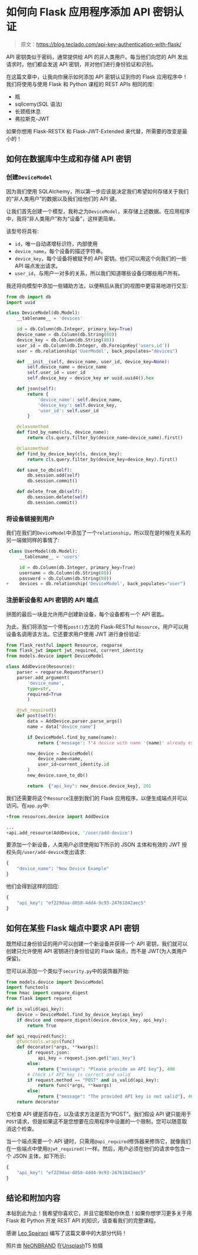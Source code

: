 # 如何向 Flask 应用程序添加 API 密钥认证

> 原文：<https://blog.teclado.com/api-key-authentication-with-flask/>

API 密钥类似于密码，通常提供给 API 的非人类用户。每当他们向您的 API 发出请求时，他们都会发送 API 密钥，并对他们进行身份验证和识别。

在这篇文章中，让我向你展示如何添加 API 密钥认证到你的 Flask 应用程序中！我们将使用与使用 Flask 和 Python 课程的 REST APIs 相同的库:

*   瓶
*   sqllcemy(SQL 语法)
*   长颈瓶休息
*   弗拉斯克-JWT

如果你想用 Flask-RESTX 和 Flask-JWT-Extended 来代替，所需要的改变是最小的！

## 如何在数据库中生成和存储 API 密钥

### 创建`DeviceModel`

因为我们使用 SQLAlchemy，所以第一步应该是决定我们希望如何存储关于我们的“非人类用户”的数据以及我们给他们的 API 键。

让我们首先创建一个模型，我称之为`DeviceModel`，来存储上述数据。在应用程序中，我将“非人类用户”称为“设备”，这样更简单。

该型号将具有:

*   `id`，唯一自动递增标识符，内部使用
*   `device_name`，每个设备的描述字符串。
*   `device_key`，每个设备将被赋予的 API 密钥。他们可以用这个向我们的一些 API 端点发出请求。
*   `user_id`，与用户一对多的关系，所以我们知道哪些设备归哪些用户所有。

我还将向模型中添加一些辅助方法，以便稍后从我们的视图中更容易地进行交互:

```py
from db import db
import uuid

class DeviceModel(db.Model):
    __tablename__ = 'devices'

    id = db.Column(db.Integer, primary_key=True)
    device_name = db.Column(db.String(80))
    device_key = db.Column(db.String(80))
    user_id = db.Column(db.Integer, db.ForeignKey('users.id'))
    user = db.relationship('UserModel', back_populates="devices")

    def __init__(self, device_name, user_id, device_key=None):
        self.device_name = device_name
        self.user_id = user_id
        self.device_key = device_key or uuid.uuid4().hex

    def json(self):
        return {
            'device_name': self.device_name, 
            'device_key': self.device_key, 
            'user_id': self.user_id
        }

    @classmethod
    def find_by_name(cls, device_name):
        return cls.query.filter_by(device_name=device_name).first()

    @classmethod
    def find_by_device_key(cls, device_key):
        return cls.query.filter_by(device_key=device_key).first()

    def save_to_db(self):
        db.session.add(self)
        db.session.commit()

    def delete_from_db(self):
        db.session.delete(self)
        db.session.commit() 
```

### 将设备链接到用户

我们在我们的`DeviceModel`中添加了一个`relationship`，所以现在是时候在关系的另一端做同样的事情了:

```py
 class UserModel(db.Model):
     __tablename__ = 'users'

     id = db.Column(db.Integer, primary_key=True)
     username = db.Column(db.String(80))
     password = db.Column(db.String(80))
+    devices = db.relationship('DeviceModel', back_populates="user") 
```

### 注册新设备和 API 密钥的 API 端点

拼图的最后一块是允许用户创建新设备，每个设备都有一个 API 密匙。

为此，我们将添加一个带有`post()`方法的 Flask-RESTful `Resource`，用户可以用设备名调用该方法。它还要求用户使用 JWT 进行身份验证:

```py
from flask_restful import Resource, reqparse
from flask_jwt import jwt_required, current_identity
from models.device import DeviceModel

class AddDevice(Resource):
    parser = reqparse.RequestParser()
    parser.add_argument(
        'device_name',
        type=str,
        required=True
        )

    @jwt_required()
    def post(self):
        data = AddDevice.parser.parse_args()
        name = data["device_name"]

        if DeviceModel.find_by_name(name):
            return {'message': f"A device with name '{name}' already exists."}, 400

        new_device = DeviceModel(
            device_name=name,
            user_id=current_identity.id
        )
        new_device.save_to_db()

        return  {"api_key": new_device.device_key}, 201 
```

我们还需要将这个`Resource`注册到我们的 Flask 应用程序，以便生成端点并可以访问。在`app.py`中:

```py
+from resources.device import AddDevice

...
+api.add_resource(AddDevice, '/user/add-device') 
```

要添加一个新设备，人类用户必须使用如下所示的 JSON 主体和有效的 JWT 授权头向`/user/add-device`发出请求:

```py
{
    "device_name": "New Device Example"
} 
```

他们会得到这样的回应:

```py
{
    "api_key": "ef229daa-d058-4dd4-9c93-24761842aec5"
} 
```

## 如何在某些 Flask 端点中要求 API 密钥

既然经过身份验证的用户可以创建一个新设备并获得一个 API 密钥，我们就可以创建只允许使用 API 密钥进行身份验证的 Flask 端点，而不是 JWT(为人类用户保留)。

您可以从添加一个类似于`security.py`中的装饰器开始:

```py
from models.device import DeviceModel
import functools
from hmac import compare_digest
from flask import request

def is_valid(api_key):
    device = DeviceModel.find_by_device_key(api_key)
    if device and compare_digest(device.device_key, api_key):
        return True

def api_required(func):
    @functools.wraps(func)
    def decorator(*args, **kwargs):
        if request.json:
            api_key = request.json.get("api_key")
        else:
            return {"message": "Please provide an API key"}, 400
        # Check if API key is correct and valid
        if request.method == "POST" and is_valid(api_key):
            return func(*args, **kwargs)
        else:
            return {"message": "The provided API key is not valid"}, 403
    return decorator 
```

它检查 API 键是否存在，以及请求方法是否为“POST”。我们假设 API 键只能用于`POST`请求，但是如果这不是您想要在应用程序中设置的一个限制，您可以随意取消这个检查。

当一个端点需要一个 API 键时，只需用`@api_required`修饰器来修饰它，就像我们在一些端点中使用`@jwt_required()`一样。然后，用户必须在他们的请求中包含一个 JSON 主体，如下所示:

```py
{
    "api_key": "ef229daa-d058-4dd4-9c93-24761842aec5"
} 
```

## 结论和附加内容

本帖到此为止！我希望你喜欢它，并且它能帮助你休息！如果你想学习更多关于用 Flask 和 Python 开发 REST API 的知识，请查看我们的完整课程。

感谢 [Leo Spairani](https://github.com/LUS24) 编写了这篇文章中的大部分代码！

照片由 [NeONBRAND](https://unsplash.com/@neonbrand?utm_source=unsplash&utm_medium=referral&utm_content=creditCopyText) 在[Unsplash](https://unsplash.com/s/photos/server?utm_source=unsplash&utm_medium=referral&utm_content=creditCopyText)T5 拍摄